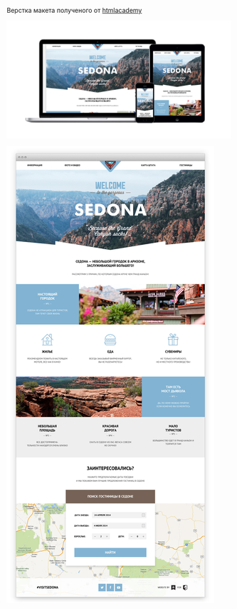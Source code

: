 Верстка макета полученого от [htmlacademy](https://htmlacademy.ru/) 

![alt text](design/jpg/Sedona-resolution.jpg)

![alt text](design/jpg/Sedona-mainpage-1200.jpg)


